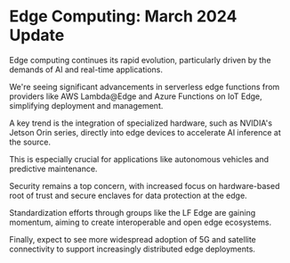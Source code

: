 # Edge Computing: March 2024 Update

Edge computing continues its rapid evolution, particularly driven by the demands of AI and real-time applications.

We're seeing significant advancements in serverless edge functions from providers like AWS Lambda@Edge and Azure Functions on IoT Edge, simplifying deployment and management.

A key trend is the integration of specialized hardware, such as NVIDIA's Jetson Orin series, directly into edge devices to accelerate AI inference at the source.

This is especially crucial for applications like autonomous vehicles and predictive maintenance.

Security remains a top concern, with increased focus on hardware-based root of trust and secure enclaves for data protection at the edge.

Standardization efforts through groups like the LF Edge are gaining momentum, aiming to create interoperable and open edge ecosystems.

Finally, expect to see more widespread adoption of 5G and satellite connectivity to support increasingly distributed edge deployments.
